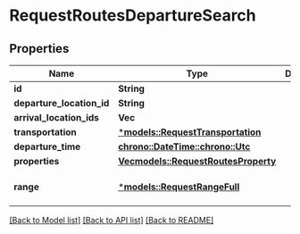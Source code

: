 # RequestRoutesDepartureSearch

## Properties
Name | Type | Description | Notes
------------ | ------------- | ------------- | -------------
**id** | **String** |  | 
**departure_location_id** | **String** |  | 
**arrival_location_ids** | **Vec<String>** |  | 
**transportation** | [***models::RequestTransportation**](RequestTransportation.md) |  | 
**departure_time** | [**chrono::DateTime::<chrono::Utc>**](DateTime.md) |  | 
**properties** | [**Vec<models::RequestRoutesProperty>**](RequestRoutesProperty.md) |  | 
**range** | [***models::RequestRangeFull**](RequestRangeFull.md) |  | [optional] [default to None]

[[Back to Model list]](../README.md#documentation-for-models) [[Back to API list]](../README.md#documentation-for-api-endpoints) [[Back to README]](../README.md)


